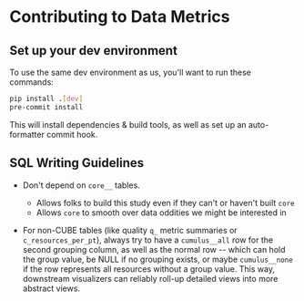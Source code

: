 # Contributing to Data Metrics

## Set up your dev environment

To use the same dev environment as us, you'll want to run these commands:
```sh
pip install .[dev]
pre-commit install
```

This will install dependencies & build tools,
as well as set up an auto-formatter commit hook.

## SQL Writing Guidelines
- Don't depend on `core__` tables.
  - Allows folks to build this study even if they can't or haven't built `core`
  - Allows `core` to smooth over data oddities we might be interested in

- For non-CUBE tables (like quality `q_` metric summaries or `c_resources_per_pt`),
  always try to have a `cumulus__all` row for the second grouping column,
  as well as the normal row -- which can hold the group value,
  be NULL if no grouping exists, or maybe `cumulus__none` if the row
  represents all resources without a group value.
  This way, downstream visualizers can reliably roll-up detailed views into
  more abstract views.
